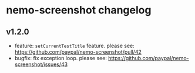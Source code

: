 # nemo-screenshot changelog

## v1.2.0

* feature: `setCurrentTestTitle` feature. please see: https://github.com/paypal/nemo-screenshot/pull/42
* bugfix: fix exception loop. please see: https://github.com/paypal/nemo-screenshot/issues/43